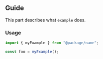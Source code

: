 ## Guide

This part describes what `example` does.

### Usage

```ts
import { myExample } from "@package/name";

const foo = myExample();
```
